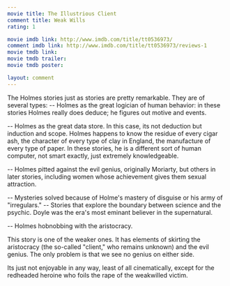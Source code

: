 ```yaml
---
movie title: The Illustrious Client
comment title: Weak Wills
rating: 1

movie imdb link: http://www.imdb.com/title/tt0536973/
comment imdb link: http://www.imdb.com/title/tt0536973/reviews-1
movie tmdb link: 
movie tmdb trailer: 
movie tmdb poster: 

layout: comment
---
```


The Holmes stories just as stories are pretty remarkable. They are of several types: -- Holmes as the great logician of human behavior: in these stories Holmes really does deduce; he figures out motive and events.

-- Holmes as the great data store. In this case, its not deduction but induction and scope. Holmes happens to know the residue of every cigar ash, the character of every type of clay in England, the manufacture of every type of paper. In these stories, he is a different sort of human computer, not smart exactly, just extremely knowledgeable.

-- Holmes pitted against the evil genius, originally Moriarty, but others in later stories, including women whose achievement gives them sexual attraction.

-- Mysteries solved because of Holme's mastery of disguise or his army of "irregulars." -- Stories that explore the boundary between science and the psychic. Doyle was the era's most eminant believer in the supernatural.

-- Holmes hobnobbing with the aristocracy.

This story is one of the weaker ones. It has elements of skirting the aristocracy (the so-called "client," who remains unknown) and the evil genius. The only problem is that we see no genius on either side.

Its just not enjoyable in any way, least of all cinematically, except for the redheaded heroine who foils the rape of the weakwilled victim.